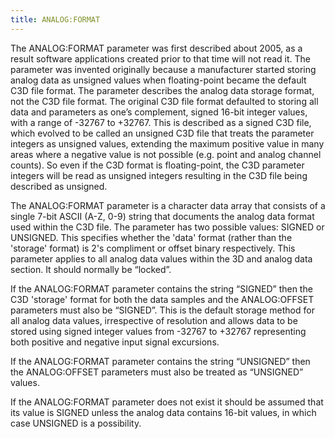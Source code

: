 ```yaml
---
title: ANALOG:FORMAT
---
```


The ANALOG:FORMAT parameter was first described about 2005, as a result software applications created prior to that time will not read it.  The parameter was invented originally because a manufacturer started storing analog data as unsigned values when floating-point became the default C3D file format.  The parameter describes the analog data storage format, not the C3D file format.  The original C3D file format defaulted to storing all data and parameters as one’s complement, signed 16-bit integer values, with a range of -32767 to +32767.  This is described as a signed C3D file, which evolved to be called an unsigned C3D file that treats the parameter integers as unsigned values, extending the maximum positive value in many areas where a negative value is not possible (e.g. point and analog channel counts).  So even if the C3D format is floating-point, the C3D parameter integers will be read as unsigned integers resulting in the C3D file being described as unsigned.

The ANALOG:FORMAT parameter is a character data array that consists of a single 7-bit ASCII (A-Z, 0-9) string that documents the analog data format used within the C3D file.  The parameter has two possible values: SIGNED or UNSIGNED.  This specifies whether the 'data' format (rather than the 'storage' format) is 2's compliment or offset binary respectively.  This parameter applies to all analog data values within the 3D and analog data section.  It should normally be “locked”.

If the ANALOG:FORMAT parameter contains the string “SIGNED” then the C3D 'storage' format for both the data samples and the ANALOG:OFFSET parameters must also be “SIGNED”.  This is the default storage method for all analog data values, irrespective of resolution and allows data to be stored using signed integer values from -32767 to +32767 representing both positive and negative input signal excursions.

If the ANALOG:FORMAT parameter contains the string “UNSIGNED” then the ANALOG:OFFSET parameters must also be treated as “UNSIGNED” values.

If the ANALOG:FORMAT parameter does not exist it should be assumed that its value is SIGNED unless the analog data contains 16-bit values, in which case UNSIGNED is a possibility.
